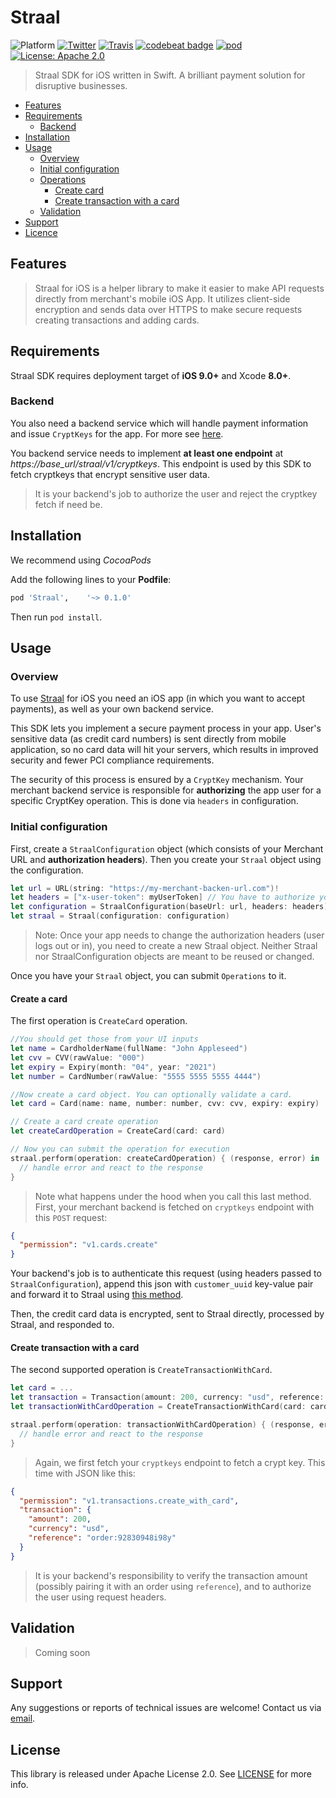 # Straal

![Platform](https://img.shields.io/badge/platform-iOS-blue.svg?style=flat)
[![Twitter](https://img.shields.io/badge/twitter-@Straal_-blue.svg?style=flat)](http://twitter.com/straal_)
[![Travis](https://travis-ci.org/straal/straal-ios.svg?branch=master&style=flat)](https://travis-ci.org/straal/straal-ios)
[![codebeat badge](https://codebeat.co/badges/73ab7e38-7c7e-4b48-8e20-376e04a93774?style=flat)](https://codebeat.co/projects/github-com-straal-straal-ios-master)
[![pod](https://img.shields.io/cocoapods/v/Straal.svg?style=flat)](https://cocoapods.org/pods/Straal)
[![License: Apache 2.0](https://img.shields.io/badge/License-Apache%202.0-blue.svg?style=flat)](LICENSE)

> Straal SDK for iOS written in Swift.
> A brilliant payment solution for disruptive businesses.

- [Features](#features)
- [Requirements](#requirements)
  - [Backend](#backend)
- [Installation](#installation)
- [Usage](#usage)
  - [Overview](#Overview)
  - [Initial configuration](#initial-configuration)
  - [Operations](#operations)
    - [Create card](#create-card)
    - [Create transaction with a card](#create-transaction-with-card)
  - [Validation](#valdation)
- [Support](#support)
- [Licence](#licence)

## Features

> Straal for iOS is a helper library to make it easier
  to make API requests directly from merchant's mobile iOS App.
  It utilizes client-side encryption and sends data
  over HTTPS to make secure requests creating transactions and adding cards.

## Requirements

Straal SDK requires deployment target of **iOS 9.0+** and Xcode **8.0+**.

### Backend

You also need a backend service which will handle payment information and issue `CryptKeys` for the app. For more see [here](https://api-reference.straal.com).

You backend service needs to implement **at least one endpoint** at *https://_base_url_/straal/v1/cryptkeys*. This endpoint is used by this SDK to fetch cryptkeys that encrypt sensitive user data.

> It is your backend's job to authorize the user and reject the cryptkey fetch if need be.

## Installation

We recommend using *CocoaPods*

Add the following lines to your **Podfile**:

```ruby
pod 'Straal',    '~> 0.1.0'
```

Then run `pod install`.

## Usage

### Overview

To use [Straal](https://straal.com/) for iOS you need an iOS app (in which you want to accept payments), as well as your own backend service.

This SDK lets you implement a secure payment process in your app. User's sensitive data (as credit card numbers) is sent directly from mobile application, so no card data will hit your servers, which results in improved security and fewer PCI compliance requirements.

The security of this process is ensured by a `CryptKey` mechanism. Your merchant backend service is responsible for **authorizing** the app user for a specific CryptKey operation. This is done via `headers` in configuration.

### Initial configuration

First, create a `StraalConfiguration` object (which consists of your Merchant URL and **authorization headers**). Then you create your `Straal` object using the configuration.

```swift
let url = URL(string: "https://my-merchant-backen-url.com")!
let headers = ["x-user-token": myUserToken] // You have to authorize your user on cryptkeys endpoint using this header!
let configuration = StraalConfiguration(baseUrl: url, headers: headers)
let straal = Straal(configuration: configuration)
```

> Note: Once your app needs to change the authorization headers (user logs out or in), you need to create a new Straal object. Neither Straal nor StraalConfiguration objects are meant to be reused or changed.

Once you have your `Straal` object, you can submit `Operations` to it.

#### Create a card

The first operation is `CreateCard` operation.

```swift
//You should get those from your UI inputs
let name = CardholderName(fullName: "John Appleseed")
let cvv = CVV(rawValue: "000")
let expiry = Expiry(month: "04", year: "2021")
let number = CardNumber(rawValue: "5555 5555 5555 4444")

//Now create a card object. You can optionally validate a card.
let card = Card(name: name, number: number, cvv: cvv, expiry: expiry)

// Create a card create operation
let createCardOperation = CreateCard(card: card)

// Now you can submit the operation for execution
straal.perform(operation: createCardOperation) { (response, error) in
  // handle error and react to the response
}
```

> Note what happens under the hood when you call this last method. First, your merchant backend is fetched on `cryptkeys` endpoint with this `POST` request:

```json
{
  "permission": "v1.cards.create"
}
```

Your backend's job is to authenticate this request (using headers passed to `StraalConfiguration`), append this json with `customer_uuid` key-value pair and forward it to Straal using [this method](https://api-reference.straal.com/#resources-cryptkeys-create-a-cryptkey).

Then, the credit card data is encrypted, sent to Straal directly, processed by Straal, and responded to.

#### Create transaction with a card

The second supported operation is `CreateTransactionWithCard`.

```swift
let card = ...
let transaction = Transaction(amount: 200, currency: "usd", reference: "order:92830948i98y")!
let transactionWithCardOperation = CreateTransactionWithCard(card: card, transaction: transaction)

straal.perform(operation: transactionWithCardOperation) { (response, error) in
  // handle error and react to the response
}
```

> Again, we first fetch your `cryptkeys` endpoint to fetch a crypt key. This time with JSON like this:

```json
{
  "permission": "v1.transactions.create_with_card",
  "transaction": {
    "amount": 200,
    "currency": "usd",
    "reference": "order:92830948i98y"
  }
}
```

> It is your backend's responsibility to verify the transaction amount (possibly pairing it with an order using `reference`), and to authorize the user using request headers.

## Validation

> Coming soon

## Support

Any suggestions or reports of technical issues are welcome! Contact us via [email](mailto:devteam@straal.com).

## License

This library is released under Apache License 2.0. See [LICENSE](LICENSE) for more info.
